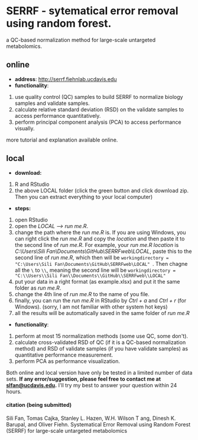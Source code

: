 # SERRF - sytematical error removal using random forest.
a QC-based normalization method for large-scale untargeted metabolomics.

## online
* **address**: http://serrf.fiehnlab.ucdavis.edu
* **functionality**: 
1. use quality control (QC) samples to build SERRF to normalize biology samples and validate samples.
2. calculate relative standard deviation (RSD) on the validate samples to access performance quantitatively.
3. perform principal component analysis (PCA) to access performance visually.

more tutorial and explanation available online.

## local
* **download:**
1. R and RStudio
2. the above LOCAL folder (click the green button and click download zip. Then you can extract everything to your local computer)
* **steps:**
1. open RStudio
2. open the *LOCAL --> run me.R*.
3. change the path where the *run me.R* is. If you are using Windows, you can right click the *run me.R* and copy the *location* and then paste it to the second line of *run me.R*. For example, your *run me.R location* is *C:\Users\Sili Fan\Documents\GitHub\SERRFweb\LOCAL*, paste this to the second line of *run me.R*, which then will be `workingdirectory = "C:\Users\Sili Fan\Documents\GitHub\SERRFweb\LOCAL" `. Then chagne all the `\` to `\\`, meaning the second line will be `workingdirectory = "C:\\Users\\Sili Fan\\Documents\\GitHub\\SERRFweb\\LOCAL" `
4. put your data in a right format (as example.xlsx) and put it the same folder as *run me.R*. 
5. change the 4th line of *run me.R* to the name of you file.
6. finally, you can run the *run me.R* in RStudio by *Ctrl + a* and *Ctrl + r* (for Windows). (sorry, I am not familiar with other system hot keys)
7. all the results will be automatically saved in the same folder of *run me.R*
* **functionality**:
1. perform at most 15 normalization methods (some use QC, some don't).
2. calculate cross-validated RSD of QC (if it is a QC-based normalization method) and RSD of validate samples (if you have validate samples) as quantitative performance measurement.
3. perform PCA as performance visualization.

Both online and local version have only be tested in a limited number of data sets. **If any error/suggestion, please feel free to contact me at slfan@ucdavis.edu.** I'll try my best to answer your question within 24 hours. 

#### citation (being submitted)
Sili Fan, Tomas Cajka, Stanley L. Hazen, W.H. Wilson T ang, Dinesh K. Barupal, and Oliver Fiehn. Systematical Error Removal using Random Forest (SERRF) for large-scale untargeted metabolomics
